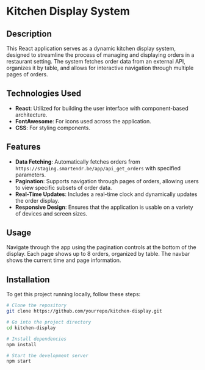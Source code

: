 # Kitchen Display System

## Description
This React application serves as a dynamic kitchen display system, designed to streamline the process of managing and displaying orders in a restaurant setting. The system fetches order data from an external API, organizes it by table, and allows for interactive navigation through multiple pages of orders.

## Technologies Used
- **React**: Utilized for building the user interface with component-based architecture.
- **FontAwesome**: For icons used across the application.
- **CSS**: For styling components.

## Features

- **Data Fetching**: Automatically fetches orders from `https://staging.smartendr.be/app/api_get_orders` with specified parameters.
- **Pagination**: Supports navigation through pages of orders, allowing users to view specific subsets of order data.
- **Real-Time Updates**: Includes a real-time clock and dynamically updates the order display.
- **Responsive Design**: Ensures that the application is usable on a variety of devices and screen sizes.

## Usage

Navigate through the app using the pagination controls at the bottom of the display. Each page shows up to 8 orders, organized by table. The navbar shows the current time and page information.

## Installation
To get this project running locally, follow these steps:

```bash
# Clone the repository
git clone https://github.com/yourrepo/kitchen-display.git

# Go into the project directory
cd kitchen-display

# Install dependencies
npm install

# Start the development server
npm start
